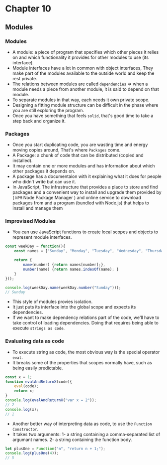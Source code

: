 # Chapter 10

## Modules

### Modules
- A module: a piece of program that specifies which other pieces it relies on and which functionality it provides for other modules to use (its interface).
- Module interfaces have a lot in common with object interfaces, They make part of the modules available to the outside world and keep the rest private.
- The relations between modules are called `dependencies` => when a module needs a piece from another module, it is said to depend on that module.
- To separate modules in that way, each needs it own private scope.
- Designing a fitting module structure can be difficult in the phase where you are still exploring the program.
- Once you have something that feels `solid`, that's good time to take a step back and organize it.

### Packages
- Once you start duplicating code, you are wasting time and energy moving copies around, That's where `Packages` come.
- A Package: a chunk of code that can be distributed (copied and installed). 
- It may contain one or more modules and has information about which other packages it depends on.
- A package has a documentaion with it explaining what it does for people who didn't write but can use it.
- In JavaScript, The infrastructure that provides a place to store and find packages and a convenient way to install and upgrade them provided by ( `NPM` Node Package Manager ) and online service to download packages from and a program (bundled with Node.js) that helps to install and manage them

### Improvised Modules
- You can use JavaScript functions to create local scopes and objects to represent module interfaces.
```js
const weekDay = function(){
    const names = ["Sunday", "Monday", "Tuesday", "Wednesday", "Thursday", "Friday", "Saturday"];

    return {
        name(number) {return names[number];},
        number(name) {return names.indexOf(name); }
    }
}();

console.log(weekDay.name(weekDay.number("Sunday")));
// Sunday
```
- This style of modules provies isolation.
- It just puts its interface into the global scope and expects its dependencies.
- If we want to make dependency relations part of the code, we'll have to take control of loading dependencies. Doing that requires being able to execute `strings as code`.

### Evaluating data as code
- To execute string as code, the most obvious way is the special operator `eval`.
- It breaks some of the properties that scopes normally have, such as being easily predictable.
```js
const x = 1;
function evalAndReturnX(code){
    eval(code);
    return x;
}
console.log(evalAndReturnX("var x = 2"));
// 2
console.log(x);
// 1
```
- Another better way of interpreting data as code, to use the `Function Constructor`.
- It takes two arguments: 
    1- a string containing a comma-separated list of argumant names.
    2- a string containing the function body.
```js
let plusOne = Function("n", "return n + 1;");
console.log(plusOne(4));
// 5
```

